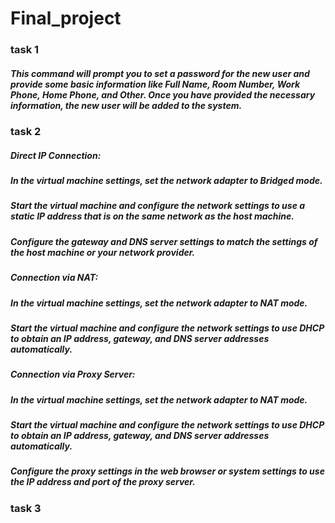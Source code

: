 # Final_project
### task 1
##### This command will prompt you to set a password for the new user and provide some basic information like Full Name, Room Number, Work Phone, Home Phone, and Other. Once you have provided the necessary information, the new user will be added to the system.

### task 2
##### Direct IP Connection:

##### In the virtual machine settings, set the network adapter to Bridged mode.
##### Start the virtual machine and configure the network settings to use a static IP address that is on the same network as the host machine.
##### Configure the gateway and DNS server settings to match the settings of the host machine or your network provider.
##### Connection via NAT:

##### In the virtual machine settings, set the network adapter to NAT mode.
##### Start the virtual machine and configure the network settings to use DHCP to obtain an IP address, gateway, and DNS server addresses automatically.
##### Connection via Proxy Server:

##### In the virtual machine settings, set the network adapter to NAT mode.
##### Start the virtual machine and configure the network settings to use DHCP to obtain an IP address, gateway, and DNS server addresses automatically.
##### Configure the proxy settings in the web browser or system settings to use the IP address and port of the proxy server.

### task 3
